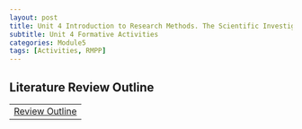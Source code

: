 ```yaml
---
layout: post
title: Unit 4 Introduction to Research Methods. The Scientific Investigation and Ethics in Computing
subtitle: Unit 4 Formative Activities
categories: Module5
tags: [Activities, RMPP]
---
```

<html lang="en">



<body>



<h2>Literature Review Outline</h2>


<table>
    <tr>
       <td> <a href="../../../../artefacts/RMPP_Unit04-LiteratureReview_Outline.pdf" target="_blank" class="button large"> Review Outline</a></td> 
    </tr>
</table>


</html>

